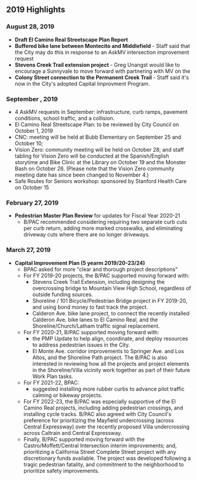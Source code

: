 ## 2019 Highlights
### August 28, 2019
- **Draft El Camino Real Streetscape Plan Report**
- **Buffered bike lane between Montecito and Middlefield** - Staff said that the City may do this in response to an AskMV intersection improvement request
- **Stevens Creek Trail extension project** - Greg Unangst would like to encourage a Sunnyvale to move forward with partnering with MV on the 
- **Colony Street connection to the Permanent Creek Trail** - Staff said it's now in the City's adopted Capital Improvment Program.

### September , 2019
- 4 AskMV requests in September: infrastructure, curb ramps, pavement conditions, school traffic, and a collision.
- El Camino Real Streetscape Plan: to be reviewed by City Council on October 1, 2019
- CNC: meeting will be held at Bubb Elementary on September 25 and October 10; 
- Vision Zero: community meeting will be held on October 28; and staff tabling for Vision Zero will be conducted at the Spanish/English storytime and Bike Clinic at the Library on October 19 and the Monster Bash on October 26. (Please note that the Vision Zero community meeting date has since been changed to November 4.)
- Safe Routes for Seniors workshop: sponsored by Stanford Health Care on October 15 

### February 27, 2019
- **Pedestrian Master Plan Review** for updates for Fiscal Year 2020-21
   - B/PAC recommended considering requiring two separate curb cuts per curb return, adding more marked crosswalks, and eliminating driveway cuts where there are no longer
driveways.

### March 27, 2019
- **Capital Improvement Plan (5 yearm 2019/20-23/24)**
   - BPAC asked for more "clear and thorough project descriptions"
   - For FY 2019-20 projects, the B/PAC supported moving forward with:
      - Stevens Creek Trail Extension, including designing the overcrossing bridge to Mountain View High School, regardless of outside funding sources. 
      - Shoreline / 101 Bicycle/Pedestrian Bridge project in FY 2019-20, and using bond money to fast track the project. 
      - Calderon Ave. bike lane project, to connect the recently installed Calderon Ave. bike lanes to El Camino Real, and the Shoreline/Church/Latham traffic signal replacement. 
   - For FY 2020-21, B/PAC supported moving forward with:
      - the PMP Update to help align, coordinate, and deploy resources to address pedestrian issues in the City. 
      - El Monte Ave. corridor improvements to Springer Ave. and Los Altos, and the Shoreline Path project.
The B/PAC is also interested in reviewing how all the projects and project elements in the
Shoreline/Villa vicinity work together as part of their future Work Plan tasks.
   - For FY 2021-22, BPAC: 
      - suggested installing more rubber curbs to advance pilot traffic calming or bikeway projects.
   - For FY 2022-23, the B/PAC was especially supportive of the El Camino Real projects, including adding pedestrian crossings, and installing cycle tracks. B/PAC also agreed with City Council's preference for prioritizing the Mayfield undercrossing (across Central Expressway) over the recently proposed Villa undercrossing across Caltrain and Central
Expressway.
   - Finally, B/PAC supported moving forward with the Castro/Moffett/Central Intersection interim improvements; and, prioritizing a California Street Complete Street project with any discretionary funds available. The project was developed following a tragic pedestrian fatality, and commitment to the neighborhood to prioritize safety improvements. 
